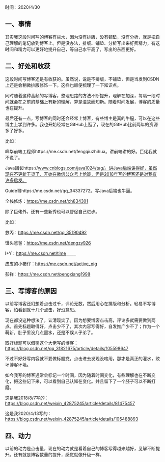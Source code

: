时间：2020/4/30

## 一、事情

其实我这段时间写的博客有些水，因为没有排版，没有铺垫，没有分析，就是把自己理解的笔记放到博客上。但是没办法，排版、铺垫、分析写出来好费精力，有这时间和精力可以更好地提升自己，等自己水平高了，写出的东西更好。

## 二、好处和收获

这段时间写博客还是有收获的。虽然说，说是不排版，不铺垫，但是当发到CSDN上还是会稍微排版修饰一下。这样也顺便梳理了一下知识点。

同时随着这种高频的写博客，整理思路的方法不断提升，理解在加深，每隔一段时间就会在之前的基础上有新的理解，算是温故而知新。随着时间发展，博客的质量也在提升。

最后还有一点，写博客的同时还会经常上博客，有些博主是真的牛逼，可以在这些博主上学到许多。我也开始经常在GitHub上逛了，现在的GitHub比前两年的资源多了好多。

比如：

峰华前端工程师https://me.csdn.net/fengqiuzhihua。讲前端讲的好。巨佬我就不说了。

Java团长https://www.cnblogs.com/java1024/tag/。讲Java后端讲得好，虽然现在不更新干货了，开始在微信公众号上恰饭，但是2018年写的博客还是对我有许多启发。

Guide哥https://me.csdn.net/qq_34337272。写Java后端也牛逼。

全栈修炼：https://me.csdn.net/ch834301

除了巨佬外，还有一些新秀也可以督促自己进步。

比如：

敖丙：https://me.csdn.net/qq_35190492

馒头爸爸：https://me.csdn.net/dengzy926

I+Y：https://me.csdn.net/time_____

皮皮的小猪仔：https://me.csdn.net/active_pig

彭祥：https://me.csdn.net/pengxiang1998



## 三、写博客的原因

以前写博客还幻想着点击过千，评论无数，然后用心在排版和分析。轻易不写博客，怕看到就十几个点击，好没意思。

现在都没这种想法了，认清现实了。因为想要博客点击高，评论多就需要做到两点。首先标题取得好，点击少不了，其次内容写得好，自发推广少不了；作为一个萌新，肚子里没几点墨水，还是不误人子弟了。

取好标题可以借鉴这个大佬写的博客：https://blog.csdn.net/qq_31821675/article/details/105598647

不过不好好写内容就不要做标题党，点击进去发现没啥用，那才是真正的灌水，败坏博客环境。

如今我写的博客通常会标记一个时间，因为随着时间变化，有些理解也在不断变化，把这些记下来，可以看到自己认知在变化。并且留下了一个胚子可以不断打磨。

这是我2018/8/7写的：https://blog.csdn.net/weixin_42875245/article/details/81475457

这是我2020/4/13写的：https://blog.csdn.net/weixin_42875245/article/details/105488893

## 四、动力

以前的动力是点击量，现在的动力就是看着自己的博客写得越来越好，见解不断提升。还有就是博客数量的提升，感觉就像升级一样。